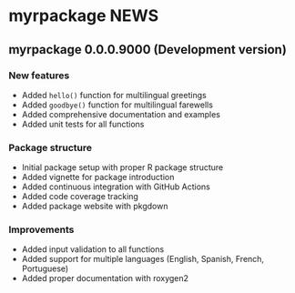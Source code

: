 # myrpackage NEWS

## myrpackage 0.0.0.9000 (Development version)

### New features

* Added `hello()` function for multilingual greetings
* Added `goodbye()` function for multilingual farewells
* Added comprehensive documentation and examples
* Added unit tests for all functions

### Package structure

* Initial package setup with proper R package structure
* Added vignette for package introduction
* Added continuous integration with GitHub Actions
* Added code coverage tracking
* Added package website with pkgdown

### Improvements

* Added input validation to all functions
* Added support for multiple languages (English, Spanish, French, Portuguese)
* Added proper documentation with roxygen2
